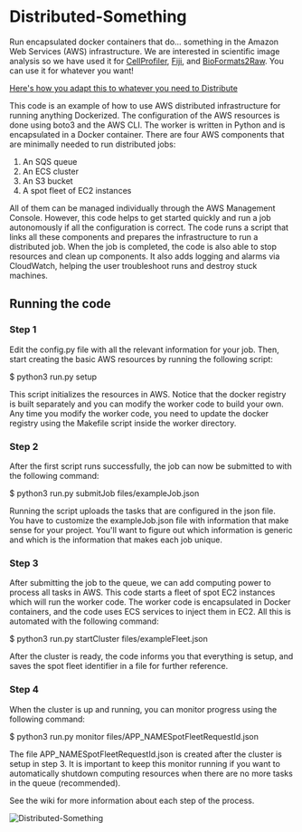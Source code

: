 # Distributed-Something
Run encapsulated docker containers that do... something in the Amazon Web Services (AWS) infrastructure.
We are interested in scientific image analysis so we have used it for [CellProfiler](https://github.com/CellProfiler/Distributed-CellProfiler), [Fiji](https://github.com/CellProfiler/Distributed-Fiji), and [BioFormats2Raw](https://github.com/CellProfiler/Distributed-OmeZarrMaker).
You can use it for whatever you want!

[Here's how you adapt this to whatever you need to Distribute](https://github.com/CellProfiler/Distributed-Something/wiki)

This code is an example of how to use AWS distributed infrastructure for running anything Dockerized.
The configuration of the AWS resources is done using boto3 and the AWS CLI.
The worker is written in Python and is encapsulated in a Docker container. 
There are four AWS components that are minimally needed to run distributed jobs:


1. An SQS queue
2. An ECS cluster
3. An S3 bucket
4. A spot fleet of EC2 instances


All of them can be managed individually through the AWS Management Console.
However, this code helps to get started quickly and run a job autonomously if all the configuration is correct.
The code runs a script that links all these components and prepares the infrastructure to run a distributed job.
When the job is completed, the code is also able to stop resources and clean up components.
It also adds logging and alarms via CloudWatch, helping the user troubleshoot runs and destroy stuck machines.

## Running the code

### Step 1
Edit the config.py file with all the relevant information for your job.
Then, start creating the basic AWS resources by running the following script:

 $ python3 run.py setup

This script initializes the resources in AWS.
Notice that the docker registry is built separately and you can modify the worker code to build your own.
Any time you modify the worker code, you need to update the docker registry using the Makefile script inside the worker directory.

### Step 2
After the first script runs successfully, the job can now be submitted to with the following command:

 $ python3 run.py submitJob files/exampleJob.json

Running the script uploads the tasks that are configured in the json file.  
You have to customize the exampleJob.json file with information that make sense for your project.
You'll want to figure out which information is generic and which is the information that makes each job unique.

### Step 3
After submitting the job to the queue, we can add computing power to process all tasks in AWS.
This code starts a fleet of spot EC2 instances which will run the worker code.
The worker code is encapsulated in Docker containers, and the code uses ECS services to inject them in EC2.
All this is automated with the following command:

 $ python3 run.py startCluster files/exampleFleet.json

After the cluster is ready, the code informs you that everything is setup, and saves the spot fleet identifier in a file for further reference.

### Step 4
When the cluster is up and running, you can monitor progress using the following command:

 $ python3 run.py monitor files/APP_NAMESpotFleetRequestId.json

The file APP_NAMESpotFleetRequestId.json is created after the cluster is setup in step 3.
It is important to keep this monitor running if you want to automatically shutdown computing resources when there are no more tasks in the queue (recommended).

See the wiki for more information about each step of the process.

![Distributed-Something](https://user-images.githubusercontent.com/6721515/148241641-7e447d94-dc25-4214-afb1-132e3dc06987.png)
